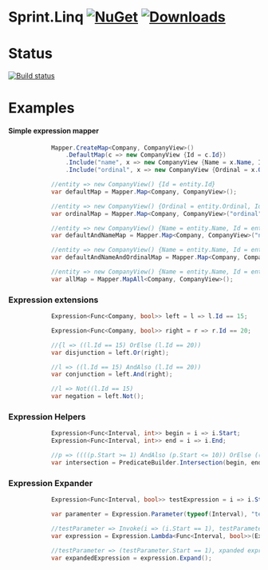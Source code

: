Sprint.Linq [![NuGet](https://img.shields.io/nuget/v/Sprint.Linq.svg)](https://www.nuget.org/packages/Sprint.Linq/) [![Downloads](https://img.shields.io/nuget/dt/Sprint.Linq.svg)](https://www.nuget.org/packages/Sprint.Linq/)
===========

# Status
[![Build status](https://ci.appveyor.com/api/projects/status/wss9fr06lvathg79?svg=true)](https://ci.appveyor.com/project/artem-sedykh/sprint-linq)

# Examples

#### Simple expression mapper

```csharp
            Mapper.CreateMap<Company, CompanyView>()
                .DefaultMap(c => new CompanyView {Id = c.Id})
                .Include("name", x => new CompanyView {Name = x.Name, Id = x.Id})
                .Include("ordinal", x => new CompanyView {Ordinal = x.Ordinal});

            //entity => new CompanyView() {Id = entity.Id}
            var defaultMap = Mapper.Map<Company, CompanyView>();

            //entity => new CompanyView() {Ordinal = entity.Ordinal, Id = entity.Id}
            var ordinalMap = Mapper.Map<Company, CompanyView>("ordinal");

            //entity => new CompanyView() {Name = entity.Name, Id = entity.Id
            var defaultAndNameMap = Mapper.Map<Company, CompanyView>("name");

            //entity => new CompanyView() {Name = entity.Name, Id = entity.Id, Ordinal = entity.Ordinal}
            var defaultAndNameAndOrdinalMap = Mapper.Map<Company, CompanyView>("name", "ordinal");

            //entity => new CompanyView() {Name = entity.Name, Id = entity.Id, Ordinal = entity.Ordinal}
            var allMap = Mapper.MapAll<Company, CompanyView>();
```

### Expression extensions

```csharp
            Expression<Func<Company, bool>> left = l => l.Id == 15;

            Expression<Func<Company, bool>> right = r => r.Id == 20;

            //{l => ((l.Id == 15) OrElse (l.Id == 20))
            var disjunction = left.Or(right);

            //l => ((l.Id == 15) AndAlso (l.Id == 20))
            var conjunction = left.And(right);

            //l => Not((l.Id == 15)
            var negation = left.Not();
```

### Expression Helpers

```csharp
            Expression<Func<Interval, int>> begin = i => i.Start;
            Expression<Func<Interval, int>> end = i => i.End;

            //p => ((((p.Start >= 1) AndAlso (p.Start <= 10)) OrElse ((p.End >= 1) AndAlso (p.End <= 10))) OrElse ((p.Start <= 1) AndAlso (p.End >= 10)))
            var intersection = PredicateBuilder.Intersection(begin, end, 1, 10);
```

### Expression Expander

```csharp
            Expression<Func<Interval, bool>> testExpression = i => i.Start == 1;

            var paramenter = Expression.Parameter(typeof(Interval), "testParameter");

            //testParameter => Invoke(i => (i.Start == 1), testParameter)
            var expression = Expression.Lambda<Func<Interval, bool>>(Expression.Invoke(testExpression, paramenter), paramenter);

            //testParameter => (testParameter.Start == 1), xpanded expression
            var expandedExpression = expression.Expand();
```